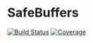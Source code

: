 # SafeBuffers

[![Build Status](https://github.com/halleysfifthinc/SafeBuffers.jl/workflows/CI/badge.svg)](https://github.com/halleysfifthinc/SafeBuffers.jl/actions)
[![Coverage](https://codecov.io/gh/halleysfifthinc/SafeBuffers.jl/branch/master/graph/badge.svg)](https://codecov.io/gh/halleysfifthinc/SafeBuffers.jl)
